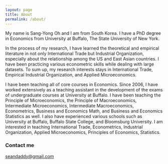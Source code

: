 ```yaml
---
layout: page
title: About
permalink: /about/
---
```


My name is Sang-Yong Oh and I am from South Korea. I have a PhD degree in Economics from University at Buffalo, The State University of New York.

In the process of my research, I have learned the theoretical and empirical literature in not only International Trade but Industrial Organization, especially about the relationship among the US and East Asian countries. I have been practicing various econometric skills while dealing with large datasets. To sum up, my research interests stays in International Trade, Empirical Industrial Organization, and Applied Microeconomics.

I have been teaching all of core courses in Economics. Since 2006, I have worked extensively as a teaching assistant in the development of the exams of undergraduate courses at University at Buffalo. I have been teaching the Principle of Microeconomics, the Principle of Macroeconomics, Intermediate Microeconomics, Intermediate Macroeconomics, Econometrics, Business and Economics Math, and Business and Economics Statistics as well. I also have experienced various schools such as University at Buffalo, Buffalo State College, and Bloomsburg University. I am interested in teaching International Trade, Econometrics, Industrial Organization, Applied Microeconomics, Principles of Economics, Statistics.

### Contact me

[seandaddy@gmail.com](mailto:seandaddy@gmail.com)
